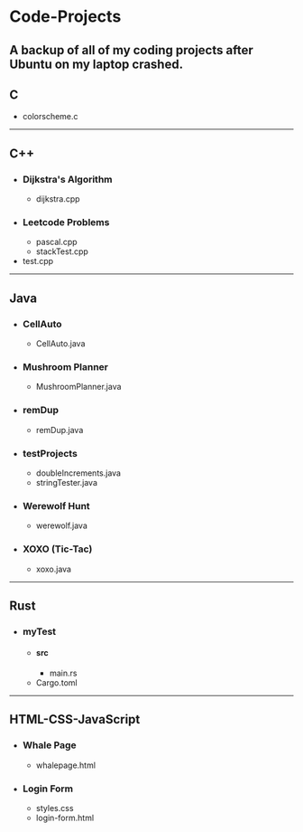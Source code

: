 # Code-Projects
A backup of all of my coding projects after Ubuntu on my laptop crashed.
---
## C
- colorscheme.c
---
## C++
- ### Dijkstra's Algorithm
  - dijkstra.cpp
- ### Leetcode Problems
  - pascal.cpp
  - stackTest.cpp
- test.cpp
---
## Java
- ### CellAuto
  - CellAuto.java
- ### Mushroom Planner
  - MushroomPlanner.java
- ### remDup
  - remDup.java
- ### testProjects
  - doubleIncrements.java
  - stringTester.java
- ### Werewolf Hunt
  - werewolf.java
- ### XOXO (Tic-Tac)
  - xoxo.java
---
## Rust
- ### myTest
  - #### src
    - main.rs
  - Cargo.toml
---
## HTML-CSS-JavaScript
- ### Whale Page
  - whalepage.html
- ### Login Form
  - styles.css
  - login-form.html
